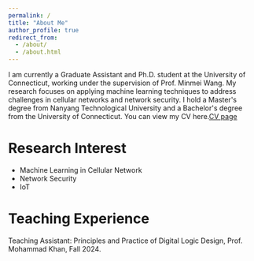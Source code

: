 ```yaml
---
permalink: /
title: "About Me"
author_profile: true
redirect_from: 
  - /about/
  - /about.html
---
```


I am currently a Graduate Assistant and Ph.D. student at the University of Connecticut, working under the supervision of Prof. Minmei Wang. My research focuses on applying machine learning techniques to address challenges in cellular networks and network security. I hold a Master's degree from Nanyang Technological University and a Bachelor's degree from the University of Connecticut. You can view my CV here.[CV page](../assets/XinyueCV.pdf)

Research Interest
======
- Machine Learning in Cellular Network
- Network Security
- IoT

Teaching Experience
======
Teaching Assistant: Principles and Practice of Digital Logic Design, Prof. Mohammad Khan, Fall 2024. 

